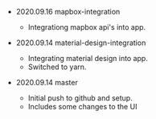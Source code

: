 

* 2020.09.16 mapbox-integration
  - Integrationg mapbox api's into app.

* 2020.09.14 material-design-integration
  - Integrating material design into app.
  - Switched to yarn.

* 2020.09.14 master
  - Initial push to github and setup. 
  - Includes some changes to the UI